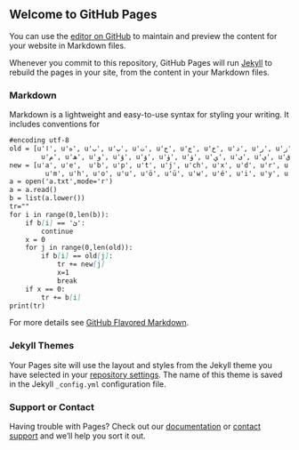 ## Welcome to GitHub Pages

You can use the [editor on GitHub](https://github.com/Abdusalamstd/Python/edit/master/index.md) to maintain and preview the content for your website in Markdown files.

Whenever you commit to this repository, GitHub Pages will run [Jekyll](https://jekyllrb.com/) to rebuild the pages in your site, from the content in your Markdown files.

### Markdown

Markdown is a lightweight and easy-to-use syntax for styling your writing. It includes conventions for

```markdown
#encoding utf-8
old = [u'ا', u'ە', u'ب', u'پ', u'ت', u'ج', u'چ', u'خ', u'د', u'ر', u'ز', u'ژ', u'س', u'ش', u'ف', u'ڭ', u'ل',\
        u'م', u'ھ', u'و', u'ۇ', u'ۆ', u'ۈ', u'ۋ', u'ې', u'ى', u'ي', u'ق', u'ك', u'گ', u'ن', u'غ',u'؟']
new = [u'a', u'e',  u'b', u'p', u't', u'j', u'ch', u'x', u'd', u'r', u'z', u'j', u's', u'sh', u'f', u'ng', u'l',\
         u'm', u'h', u'o', u'u', u'ö', u'ü', u'w', u'é', u'i', u'y', u'q', u'k', u'g', u'n', u'gh',u'?']
a = open('a.txt',mode='r')
a = a.read()
b = list(a.lower())
tr=""
for i in range(0,len(b)):
    if b[i] == 'ئ':
        continue
    x = 0
    for j in range(0,len(old)):
        if b[i] == old[j]:
            tr += new[j]
            x=1
            break
    if x == 0:
        tr += b[i]
print(tr)

```

For more details see [GitHub Flavored Markdown](https://guides.github.com/features/mastering-markdown/).

### Jekyll Themes

Your Pages site will use the layout and styles from the Jekyll theme you have selected in your [repository settings](https://github.com/Abdusalamstd/Python/settings). The name of this theme is saved in the Jekyll `_config.yml` configuration file.

### Support or Contact

Having trouble with Pages? Check out our [documentation](https://help.github.com/categories/github-pages-basics/) or [contact support](https://github.com/contact) and we’ll help you sort it out.

